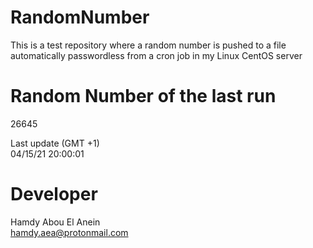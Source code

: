 # RandomNumber    
This is a test repository where a random number is pushed to a file automatically passwordless from a cron job in my Linux CentOS server    
# Random Number of the last run   
26645
      
Last update (GMT +1)    
04/15/21 20:00:01
# Developer    
Hamdy Abou El Anein   
hamdy.aea@protonmail.com
